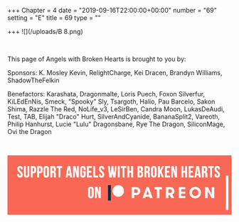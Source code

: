 +++
Chapter = 4
date = "2019-09-16T22:00:00+00:00"
number = "69"
setting = "E"
title = 69
type = ""

+++
![](/uploads/B 8.png)

<br>

<p align="left">This page of Angels with Broken Hearts is brought to you by:</p>

<p align="left">Sponsors: K. Mosley Kevin, RelightCharge, Kei Dracen, Brandyn Williams, ShadowTheFelkin </p>

<p align="left">Benefactors: Karashata, Dragonmalte, Loris Puech, Foxon Silverfur, KiLEdEnNis, Smeck, "Spooky" Sly, Tsargoth, Halio, Pau Barcelo, Sakon Shima, Razzle The Red, NoLife_v3, LeSirBen, Candra Moon, LukasDeAudi, Test, TAB, Elijah "Draco" Hurt, SilverAndCyanide, BananaSplit2, Vareoth, Philip Hanhurst, Lucie "Lulu" Dragonsbane, Rye The Dragon, SiliconMage, Ovi the Dragon</p> <br>

[![](/uploads/patreon-banner.jpg)](http://patreon.com/mbsaunders)